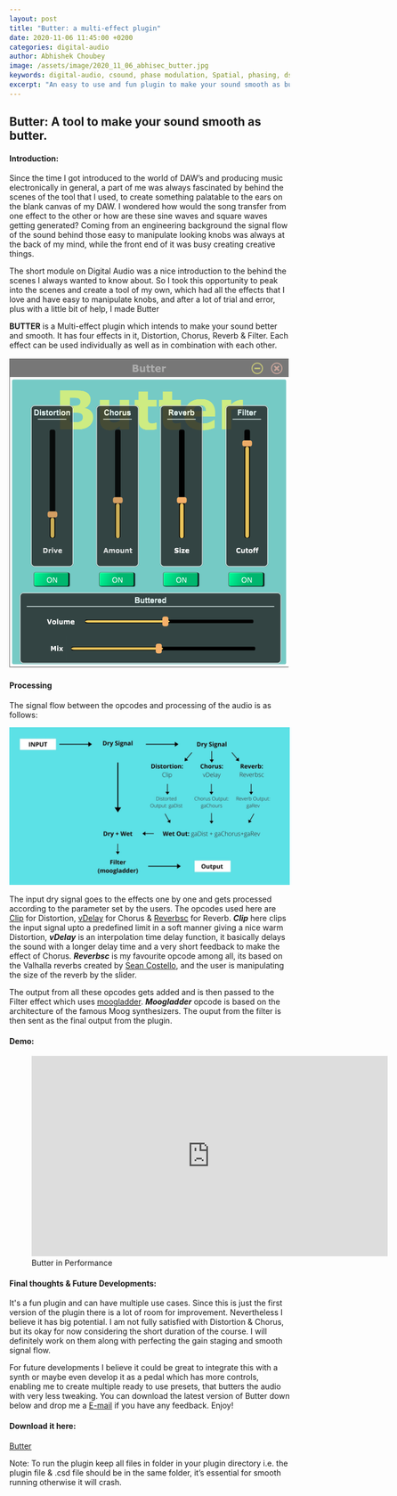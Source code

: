 ```yaml
---
layout: post
title: "Butter: a multi-effect plugin"
date: 2020-11-06 11:45:00 +0200
categories: digital-audio
author: Abhishek Choubey
image: /assets/image/2020_11_06_abhisec_butter.jpg
keywords: digital-audio, csound, phase modulation, Spatial, phasing, dsp, cabbage
excerpt: "An easy to use and fun plugin to make your sound smooth as butter."
---
```



## Butter: A tool to make your sound smooth as butter.

#### Introduction:

Since the time I got introduced to the world of DAW’s and producing music electronically in general, a part of me was always fascinated by behind the scenes of the tool that I used, to create something palatable to the ears on the blank canvas of my DAW. I wondered how would the song transfer from one effect to the other or how are these sine waves and square waves getting generated? Coming from an engineering background the signal flow of the sound behind those easy to manipulate looking knobs was always at the back of my mind, while the front end of it was busy creating creative things.

The short module on Digital Audio was a nice introduction to the behind the scenes I always wanted to know about. So I took this opportunity to peak into the scenes and create a tool of my own, which had all the effects that I love and have easy to manipulate knobs, and after a lot of trial and error, plus with a little bit of help, I made Butter

**BUTTER** is a Multi-effect plugin which intends to make your sound better and smooth. It has four effects in it, Distortion, Chorus, Reverb & Filter. Each effect can be used individually as well as in combination with each other.

![Butter](/assets/image/2020_11_06_abhisec_butter.jpg)

#### Processing

The signal flow between the opcodes and processing of the audio is as follows:

![Butter Signal Flow](/assets/image/2020_11_06_abhisec_butter_signal_flow.jpg)

The input dry signal goes to the effects one by one and gets processed according to the parameter set by the users. The opcodes used here are [Clip](http://www.csounds.com/manual/html/clip.html) for Distortion, [vDelay](http://www.csounds.com/manual/html/vdelay.html) for Chorus & [Reverbsc](http://www.csounds.com/manual/html/reverbsc.html) for Reverb. ***Clip*** here clips the input signal upto a predefined limit in a soft manner giving a nice warm Distortion, ***vDelay*** is an interpolation time delay function, it basically delays the sound with a longer delay time and a very short feedback to make the effect of Chorus. ***Reverbsc*** is my favourite opcode among all, its based on the Valhalla reverbs created by [Sean Costello](https://valhalladsp.wordpress.com/about/), and the user is manipulating the size of the reverb by the slider.

The output from all these opcodes gets added and is then passed to the Filter effect which uses [moogladder](http://www.csounds.com/manual/html/moogladder.html). ***Moogladder*** opcode is based on the architecture of the famous Moog synthesizers. The ouput from the filter is then sent as the final output from the plugin.

#### Demo:

<figure style="float: none">
   <iframe src="https://drive.google.com/file/d/1OsphESQ7jzbhQqNMciNYmo2gvZKselXQ/preview" width="640" height="360" frameborder="0" allowfullscreen></iframe>
   <figcaption>Butter in Performance</figcaption>
</figure>

#### Final thoughts & Future Developments:

It's a fun plugin and can have multiple use cases. Since this is just the first version of the plugin there is a lot of room for improvement. Nevertheless I believe it has big potential. I am not fully satisfied with Distortion & Chorus, but its okay for now considering the short duration of the course. I will definitely work on them along with perfecting the gain staging and smooth signal flow.

For future developments I believe it could be great to integrate this with a synth or maybe even develop it as a pedal which has more controls, enabling me to create multiple ready to use presets, that butters the audio with very less tweaking. You can download the latest version of Butter down below and drop me a [E-mail](mailto:neerrmusicin@gmail.com) if you have any feedback. Enjoy!

#### Download it here:
[Butter](https://drive.google.com/file/d/1XE0Hf3bJqaNdmcjrpkt9ruTjmwIJMJ3t/view?usp=sharing)

Note: To run the plugin keep all files in folder in your plugin directory i.e. the plugin file & .csd file should be in the same folder, it’s essential for smooth running otherwise it will crash.
